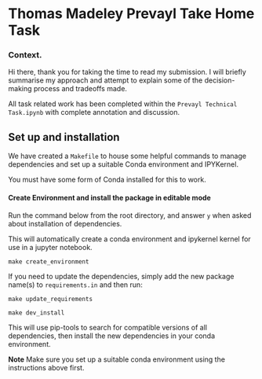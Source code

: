 # Thomas Madeley Prevayl Take Home Task

### Context. 

Hi there, thank you for taking the time to read my submission. I will briefly summarise my approach and attempt to explain
some of the decision-making process and tradeoffs made. 

All task related work has been completed within the `Prevayl Technical Task.ipynb` with complete annotation and discussion. 

## Set up and installation

We have created a `Makefile` to house some helpful commands to manage dependencies and set up a suitable Conda environment and IPYKernel. 

You must have some form of Conda installed for this to work. 

#### Create Environment and install the package in editable mode
Run the command below from the root directory, and answer `y` when asked about installation of dependencies.

This will automatically create a conda environment and ipykernel kernel for use in a jupyter notebook. 

```shell
make create_environment
```

If you need to update the dependencies, simply add the new package name(s) to `requirements.in` and then run:

```shell
make update_requirements

make dev_install
```

This will use pip-tools to search for compatible versions of all dependencies, then install the new dependencies in your conda environment. 



**Note** Make sure you set up a suitable conda environment using the instructions above first. 

